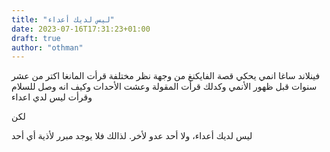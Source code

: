 ```yaml
---
title: "ليس لديك أعداء"
date: 2023-07-16T17:31:23+01:00
draft: true
author: "othman"
---
```


فينلاند ساغا
انمي يحكي قصة الفايكنغ من وجهة نظر مختلفة
قرأت المانغا اكتر من عشر سنوات قبل ظهور الأنمي وكدلك قرأت المقولة وعشت الأحدات وكيف انه وصل للسلام
وقرأت
ليس لدي اعداء

لكن

ليس لديك أعداء، ولا أحد عدو لأخر. لذالك فلا يوجد مبرر لأذية أي أحد

